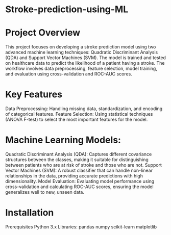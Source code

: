 # Stroke-prediction-using-ML

# Project Overview
This project focuses on developing a stroke prediction model using two advanced machine learning techniques: Quadratic Discriminant Analysis (QDA) and Support Vector Machines (SVM). The model is trained and tested on healthcare data to predict the likelihood of a patient having a stroke. The workflow involves data preprocessing, feature selection, model training, and evaluation using cross-validation and ROC-AUC scores.

# Key Features
Data Preprocessing: Handling missing data, standardization, and encoding of categorical features.
Feature Selection: Using statistical techniques (ANOVA F-test) to select the most important features for the model.

# Machine Learning Models:
Quadratic Discriminant Analysis (QDA): Captures different covariance structures between the classes, making it suitable for distinguishing between patients who are at risk of stroke and those who are not.
Support Vector Machines (SVM): A robust classifier that can handle non-linear relationships in the data, providing accurate predictions with high dimensionality.
Model Evaluation: Evaluating model performance using cross-validation and calculating ROC-AUC scores, ensuring the model generalizes well to new, unseen data.

# Installation
Prerequisites
Python 3.x
Libraries:
pandas
numpy
scikit-learn
matplotlib
